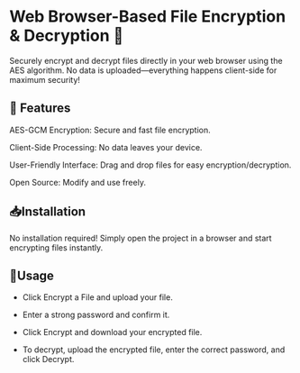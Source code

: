# Web Browser-Based File Encryption & Decryption 🔐

Securely encrypt and decrypt files directly in your web browser using the AES algorithm. No data is uploaded—everything happens client-side for maximum security!

<h2> 🚀 Features </h2>

AES-GCM Encryption: Secure and fast file encryption.

Client-Side Processing: No data leaves your device.

User-Friendly Interface: Drag and drop files for easy encryption/decryption.

Open Source: Modify and use freely.

<h2>📥Installation</h2>

No installation required! Simply open the project in a browser and start encrypting files instantly.

<h2>🔧Usage</h2>

- Click Encrypt a File and upload your file.

- Enter a strong password and confirm it.

- Click Encrypt and download your encrypted file.

- To decrypt, upload the encrypted file, enter the correct password, and click Decrypt.
